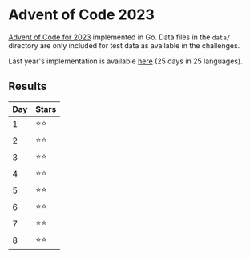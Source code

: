 # Advent of Code 2023
[Advent of Code for 2023](https://adventofcode.com/2023/) implemented in Go. Data files in the `data/` directory are only included for test data as available in the challenges.

Last year's implementation is available [here](https://github.com/DavidvanErkelens/advent-of-code-22) (25 days in 25 languages).

## Results
| Day | Stars |
|-----|-------|
| 1   | ⭐⭐    |
| 2   | ⭐⭐    |
| 3   | ⭐⭐    |
| 4   | ⭐⭐    |
| 5   | ⭐⭐    |
| 6   | ⭐⭐    |
| 7   | ⭐⭐    |
| 8   | ⭐⭐    |